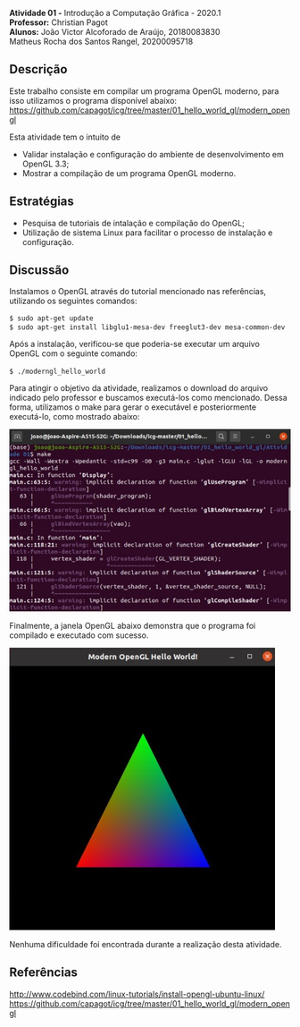 **Atividade 01 -** Introdução a Computação Gráfica - 2020.1 <br />
**Professor:** Christian Pagot <br />
**Alunos:** João Victor Alcoforado de Araújo, 20180083830 <br />
            Matheus Rocha dos Santos Rangel, 20200095718 <br />

## Descrição

Este trabalho consiste em compilar um programa OpenGL moderno, para isso utilizamos o programa disponível abaixo: 
https://github.com/capagot/icg/tree/master/01_hello_world_gl/modern_opengl 

Esta atividade tem o intuito de <br />
* Validar instalação e configuração do ambiente de desenvolvimento em OpenGL 3.3;
* Mostrar a compilação de um programa OpenGL moderno.

## Estratégias 

* Pesquisa de tutoriais de intalação e compilação do OpenGL;
* Utilização de sistema Linux para facilitar o processo de instalação e configuração.

## Discussão
Instalamos o OpenGL através do tutorial mencionado nas referências, utilizando os seguintes comandos:
```
$ sudo apt-get update
$ sudo apt-get install libglu1-mesa-dev freeglut3-dev mesa-common-dev
```

Após a instalação, verificou-se que poderia-se executar um arquivo OpenGL com o seguinte comando:

`$ ./moderngl_hello_world`

Para atingir o objetivo da atividade, realizamos o download do arquivo indicado pelo professor e buscamos executá-los como mencionado. 
Dessa forma, utilizamos o make para gerar o executável e posteriormente executá-lo, como mostrado abaixo:

![makefile](https://github.com/joaovictor42/ICG/blob/main/images/makefile.jpeg?raw=true)

Finalmente, a janela OpenGL abaixo demonstra que o programa foi compilado e executado com sucesso.

![triangulo](https://github.com/joaovictor42/ICG/blob/main/images/triangulo.jpeg?raw=true)

Nenhuma dificuldade foi encontrada durante a realização desta atividade.

## Referências
http://www.codebind.com/linux-tutorials/install-opengl-ubuntu-linux/
https://github.com/capagot/icg/tree/master/01_hello_world_gl/modern_opengl 
